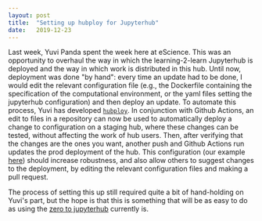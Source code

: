 ```yaml
---
layout: post
title:  "Setting up hubploy for Jupyterhub"
date:   2019-12-23
---
```


Last week, Yuvi Panda spent the week here at eScience. This was an opportunity
to overhaul the way in which the learning-2-learn Jupyterhub is deployed and the
way in which work is distributed in this hub. Until now, deployment was done "by
hand": every time an update had to be done, I would edit the relevant
configuration file (e.g., the Dockerfile containing the specification of the
computational environment, or the yaml files setting the jupyterhub
configuration) and then deploy an update. To automate this process, Yuvi has
developed [`hubploy`](https://github.com/yuvipanda/hubploy). In conjunction
with Github Actions, an edit to files in a repository can now be used to
automatically deploy a change to configuration on a staging hub, where these
changes can be tested, without affecting the work of hub users. Then,
after verifying that the changes are the ones you want, another push and
Github Actions run updates the prod deployment of the hub. This configuration
(our example [here](https://github.com/learning-2-learn/l2lhub-deployment))
should increase robustness, and also allow others to suggest changes to the
deployment, by editing the relevant configuration files and making a pull
request.

The process of setting this up still required quite a bit of hand-holding on
Yuvi's part, but the hope is that this is something that will be as easy
to do as using the
[zero to jupyterhub](https://zero-to-jupyterhub.readthedocs.io/en/latest/)
currently is.